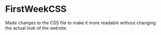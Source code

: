 # FirstWeekCSS
Made changes to the CSS file to make it more readable without changing the actual look of the website.
